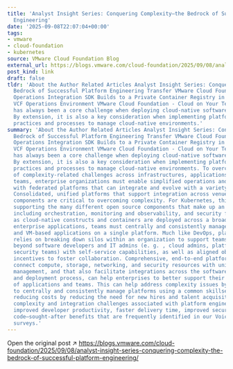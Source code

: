```yaml
---
title: 'Analyst Insight Series: Conquering Complexity—the Bedrock of Successful Platform
  Engineering'
date: '2025-09-08T22:07:04+00:00'
tags:
- vmware
- cloud-foundation
- kubernetes
source: VMware Cloud Foundation Blog
external_url: https://blogs.vmware.com/cloud-foundation/2025/09/08/analyst-insight-series-conquering-complexity-the-bedrock-of-successful-platform-engineering/
post_kind: link
draft: false
tldr: 'About the Author Related Articles Analyst Insight Series: Conquering Complexity—the
  Bedrock of Successful Platform Engineering Transfer VMware Cloud Foundation (VCF)
  Operations Integration SDK Builds to a Private Container Registry in the deployed
  VCF Operations Environment VMware Cloud Foundation - Cloud on Your Terms Complexity
  has always been a core challenge when deploying cloud-native software such as Kubernetes.
  By extension, it is also a key consideration when implementing platform engineering
  practices and processes to manage cloud-native environments.'
summary: 'About the Author Related Articles Analyst Insight Series: Conquering Complexity—the
  Bedrock of Successful Platform Engineering Transfer VMware Cloud Foundation (VCF)
  Operations Integration SDK Builds to a Private Container Registry in the deployed
  VCF Operations Environment VMware Cloud Foundation - Cloud on Your Terms Complexity
  has always been a core challenge when deploying cloud-native software such as Kubernetes.
  By extension, it is also a key consideration when implementing platform engineering
  practices and processes to manage cloud-native environments. To overcome the array
  of complexity-related challenges across infrastructures, applications, tools, and
  teams, enterprise organizations must enable simplified operations and maintain consistency
  with federated platforms that can integrate and evolve with a variety of technologies.
  Consolidated, unified platforms that support integration across venues and software
  components are critical to overcoming complexity. For Kubernetes, this also means
  supporting the many different open source components that make up an effective deployment,
  including orchestration, monitoring and observability, and security functions. Further,
  as cloud-native constructs and containers are deployed across a broader swath of
  enterprise applications, teams must centrally and consistently manage both container-based
  and VM-based applications on a single platform. Much like DevOps, platform engineering
  relies on breaking down silos within an organization to support teams and personas
  beyond software developers and IT admins (e. g. , cloud admins, platform engineers,
  security teams) with self-service capabilities, as well as aligned objectives and
  incentives to foster collaboration. Comprehensive, end-to-end platforms that seamlessly
  connect compute, storage, networking, and security resources with unified lifecycle
  management, and that also facilitate integrations across the software development
  and deployment process, can help enterprises to better support their broad array
  of applications and teams. This can help address complexity issues by allowing teams
  to centrally and consistently manage platforms using a common skillset, further
  reducing costs by reducing the need for new hires and talent acquisition. Conquering
  complexity and integration challenges associated with platform engineering can enable
  improved developer productivity, faster delivery time, improved security and higher-quality
  code—sought-after benefits that are frequently identified in our Voice of the Enterprise
  surveys.'
---
```

Open the original post ↗ https://blogs.vmware.com/cloud-foundation/2025/09/08/analyst-insight-series-conquering-complexity-the-bedrock-of-successful-platform-engineering/
